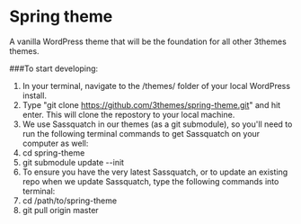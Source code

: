 Spring theme
============

A vanilla WordPress theme that will be the foundation for all other 3themes themes.

###To start developing:
1. In your terminal, navigate to the /themes/ folder of your local WordPress install.
2. Type "git clone https://github.com/3themes/spring-theme.git" and hit enter. This will clone the repostory to your local machine.
3. We use Sassquatch in our themes (as a git submodule), so you'll need to run the following terminal commands to get Sassquatch on your computer as well:
  1. cd spring-theme
  2. git submodule update --init
4. To ensure you have the very latest Sassquatch, or to update an existing repo when we update Sassquatch, type the following commands into terminal:
  1. cd /path/to/spring-theme
  2. git pull origin master

